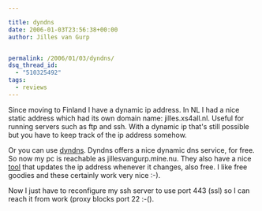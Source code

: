 ```yaml
---

title: dyndns
date: 2006-01-03T23:56:38+00:00
author: Jilles van Gurp


permalink: /2006/01/03/dyndns/
dsq_thread_id:
  - "510325492"
tags:
  - reviews
---
```

Since moving to Finland I have a dynamic ip address. In NL I had a nice static address which had its own domain name: jilles.xs4all.nl. Useful for running servers such as ftp and ssh. With a dynamic ip that's still possible but you have to keep track of the ip address somehow.

Or you can use [dyndns](http://www.dyndns.com/). Dyndns offers a nice dynamic dns service, for free. So now my pc is reachable as jillesvangurp.mine.nu. They also have a nice [tool](http://www.download.com/DynDNS-Updater/3000-2381_4-10457726.html) that updates the ip address whenever it changes, also free. I like free goodies and these certainly work very nice :-).

Now I just have to reconfigure my ssh server to use port 443 (ssl) so I can reach it from work (proxy blocks port 22 :-().
